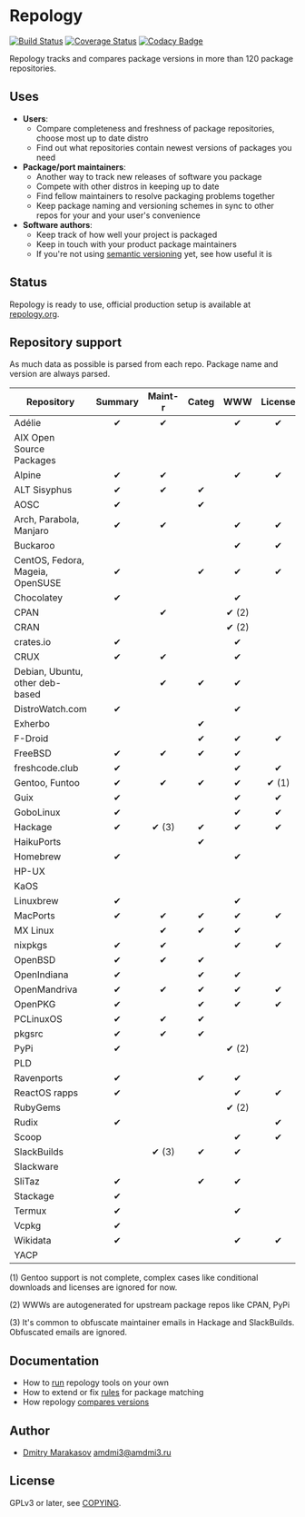 # Repology

[![Build Status](https://travis-ci.org/repology/repology.svg?branch=master)](https://travis-ci.org/repology/repology)
[![Coverage Status](https://coveralls.io/repos/github/repology/repology/badge.svg?branch=master)](https://coveralls.io/github/repology/repology?branch=master)
[![Codacy Badge](https://api.codacy.com/project/badge/Grade/80aef8f1486a4d7fbf3ab6a60a41af27)](https://www.codacy.com/app/AMDmi3/repology)

Repology tracks and compares package versions in more than 120
package repositories.

## Uses

- **Users**:
  - Compare completeness and freshness of package repositories,
    choose most up to date distro
  - Find out what repositories contain newest versions of packages
    you need
- **Package/port maintainers**:
  - Another way to track new releases of software you package
  - Compete with other distros in keeping up to date
  - Find fellow maintainers to resolve packaging problems together
  - Keep package naming and versioning schemes in sync to other
    repos for your and your user's convenience
- **Software authors**:
  - Keep track of how well your project is packaged
  - Keep in touch with your product package maintainers
  - If you're not using [semantic versioning](http://semver.org/)
    yet, see how useful it is

## Status

Repology is ready to use, official production setup is available
at [repology.org](https://repology.org).

## Repository support

As much data as possible is parsed from each repo. Package name and
version are always parsed.

| Repository                       | Summary | Maint-r | Categ | WWW   | License | Download |
|----------------------------------|:-------:|:-------:|:-----:|:-----:|:-------:|:--------:|
| Adélie                           | ✔       | ✔       |       | ✔     | ✔       |          |
| AIX Open Source Packages         |         |         |       |       |         |          |
| Alpine                           | ✔       | ✔       |       | ✔     | ✔       |          |
| ALT Sisyphus                     | ✔       | ✔       | ✔     |       |         |          |
| AOSC                             | ✔       |         | ✔     |       |         |          |
| Arch, Parabola, Manjaro          | ✔       | ✔       |       | ✔     | ✔       |          |
| Buckaroo                         |         |         |       | ✔     | ✔       |          |
| CentOS, Fedora, Mageia, OpenSUSE | ✔       |         | ✔     | ✔     | ✔       |          |
| Chocolatey                       | ✔       |         |       | ✔     |         |          |
| CPAN                             |         | ✔       |       | ✔ (2) |         |          |
| CRAN                             |         |         |       | ✔ (2) |         |          |
| crates.io                        | ✔       |         |       | ✔     |         |          |
| CRUX                             | ✔       | ✔       |       | ✔     |         |          |
| Debian, Ubuntu, other deb-based  |         | ✔       | ✔     | ✔     |         |          |
| DistroWatch.com                  | ✔       |         |       | ✔     |         | ✔        |
| Exherbo                          |         |         | ✔     |       |         |          |
| F-Droid                          |         |         | ✔     | ✔     | ✔       |          |
| FreeBSD                          | ✔       | ✔       | ✔     | ✔     |         |          |
| freshcode.club                   | ✔       |         |       | ✔     | ✔       |          |
| Gentoo, Funtoo                   | ✔       | ✔       | ✔     | ✔     | ✔ (1)   | ✔ (1)    |
| Guix                             | ✔       |         |       | ✔     | ✔       |          |
| GoboLinux                        | ✔       |         |       | ✔     | ✔       |          |
| Hackage                          | ✔       | ✔ (3)   | ✔     | ✔     | ✔       |          |
| HaikuPorts                       |         |         | ✔     |       |         |          |
| Homebrew                         | ✔       |         |       | ✔     |         |          |
| HP-UX                            |         |         |       |       |         |          |
| KaOS                             |         |         |       |       |         |          |
| Linuxbrew                        | ✔       |         |       | ✔     |         |          |
| MacPorts                         | ✔       | ✔       | ✔     | ✔     | ✔       |          |
| MX Linux                         |         | ✔       | ✔     | ✔     |         |          |
| nixpkgs                          | ✔       | ✔       |       | ✔     | ✔       |          |
| OpenBSD                          | ✔       | ✔       | ✔     |       |         |          |
| OpenIndiana                      | ✔       |         | ✔     | ✔     |         | ✔        |
| OpenMandriva                     | ✔       | ✔       | ✔     | ✔     | ✔       |          |
| OpenPKG                          | ✔       |         | ✔     | ✔     | ✔       | ✔        |
| PCLinuxOS                        | ✔       | ✔       | ✔     |       |         |          |
| pkgsrc                           | ✔       | ✔       | ✔     |       |         |          |
| PyPi                             | ✔       |         |       | ✔ (2) |         |          |
| PLD                              |         |         |       |       |         |          |
| Ravenports                       | ✔       |         | ✔     | ✔     |         |          |
| ReactOS rapps                    | ✔       |         |       | ✔     | ✔       | ✔        |
| RubyGems                         |         |         |       | ✔ (2) |         |          |
| Rudix                            | ✔       |         |       |       | ✔       |          |
| Scoop                            |         |         |       | ✔     | ✔       | ✔        |
| SlackBuilds                      |         | ✔ (3)   | ✔     | ✔     |         | ✔        |
| Slackware                        |         |         |       |       |         |          |
| SliTaz                           | ✔       |         | ✔     | ✔     |         |          |
| Stackage                         | ✔       |         |       |       |         |          |
| Termux                           | ✔       |         |       | ✔     |         | ✔        |
| Vcpkg                            | ✔       |         |       |       |         |          |
| Wikidata                         | ✔       |         |       | ✔     | ✔       |          |
| YACP                             |         |         |       |       |         |          |

(1) Gentoo support is not complete, complex cases like conditional downloads and licenses
are ignored for now.

(2) WWWs are autogenerated for upstream package repos like CPAN, PyPi

(3) It's common to obfuscate maintainer emails in Hackage and SlackBuilds. Obfuscated emails are ignored.

## Documentation

- How to [run](docs/RUNNING.md) repology tools on your own
- How to extend or fix [rules](https://github.com/repology/repology-rules/blob/master/README.md) for package matching
- How repology [compares versions](https://github.com/repology/libversion/blob/master/doc/ALGORITHM.md)

## Author

* [Dmitry Marakasov](https://github.com/AMDmi3) <amdmi3@amdmi3.ru>

## License

GPLv3 or later, see [COPYING](COPYING).
